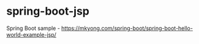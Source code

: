# spring-boot-jsp

Spring Boot sample - https://mkyong.com/spring-boot/spring-boot-hello-world-example-jsp/
